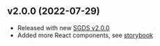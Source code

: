 ## v2.0.0 (2022-07-29)

- Released with new [SGDS v2.0.0](https://github.com/GovTechSG/sgds/releases/tag/v2.0.0)
- Added more React components, see [storybook](https://react.designsystem.tech.gov.sg/)